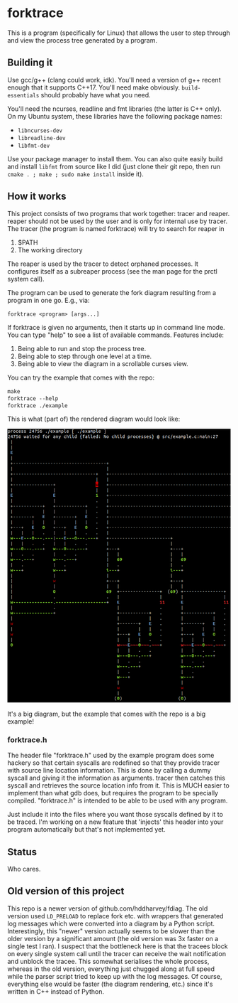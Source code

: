 # forktrace
This is a program (specifically for Linux) that allows the user to step through
and view the process tree generated by a program.

## Building it
Use gcc/g++ (clang could work, idk). You'll need a version of g++ recent enough
that it supports C++17. You'll need make obviously. `build-essentials` should
probably have what you need. 

You'll need the ncurses, readline and fmt libraries (the latter is C++ only).
On my Ubuntu system, these libraries have the following package names:

- `libncurses-dev`
- `libreadline-dev`
- `libfmt-dev`

Use your package manager to install them. You can also quite easily build and
install `libfmt` from source like I did (just clone their git repo, then run
`cmake . ; make ; sudo make install` inside it).

## How it works
This project consists of two programs that work together: tracer and reaper.
reaper should not be used by the user and is only for internal use by tracer.
The tracer (the program is named forktrace) will try to search for reaper in

1. $PATH
2. The working directory

The reaper is used by the tracer to detect orphaned processes. It configures
itself as a subreaper process (see the man page for the prctl system call).

The program can be used to generate the fork diagram resulting from a program
in one go. E.g., via:

    forktrace <program> [args...]

If forktrace is given no arguments, then it starts up in command line mode. You
can type "help" to see a list of available commands. Features include:

1. Being able to run and stop the process tree.
2. Being able to step through one level at a time.
3. Being able to view the diagram in a scrollable curses view.

You can try the example that comes with the repo:

    make
    forktrace --help
    forktrace ./example
    
This is what (part of) the rendered diagram would look like:

![Screenshot](screenshot.png)

It's a big diagram, but the example that comes with the repo is a big example!

### forktrace.h
The header file "forktrace.h" used by the example program does some hackery
so that certain syscalls are redefined so that they provide tracer with source
line location information. This is done by calling a dummy syscall and giving
it the information as arguments. tracer then catches this syscall and retrieves
the source location info from it. This is MUCH easier to implement than what
gdb does, but requires the program to be specially compiled. "forktrace.h" is
intended to be able to be used with any program.

Just include it into the files where you want those syscalls defined by it to
be traced. I'm working on a new feature that 'injects' this header into your
program automatically but that's not implemented yet.

## Status
Who cares.

## Old version of this project
This repo is a newer version of github.com/hddharvey/fdiag. The old version
used `LD_PRELOAD` to replace fork etc. with wrappers that generated log
messages which were converted into a diagram by a Python script. Interestingly,
this "newer" version actually seems to be slower than the older version by a
significant amount (the old version was 3x faster on a single test I ran).
I suspect that the bottleneck here is that the tracees block on every single 
system call until the tracer can receive the wait notification and unblock the 
tracee. This somewhat serialises the whole process, whereas in the old version,
everything just chugged along at full speed while the parser script tried to 
keep up with the log messages. Of course, everything else would be faster (the
diagram rendering, etc.) since it's written in C++ instead of Python.
